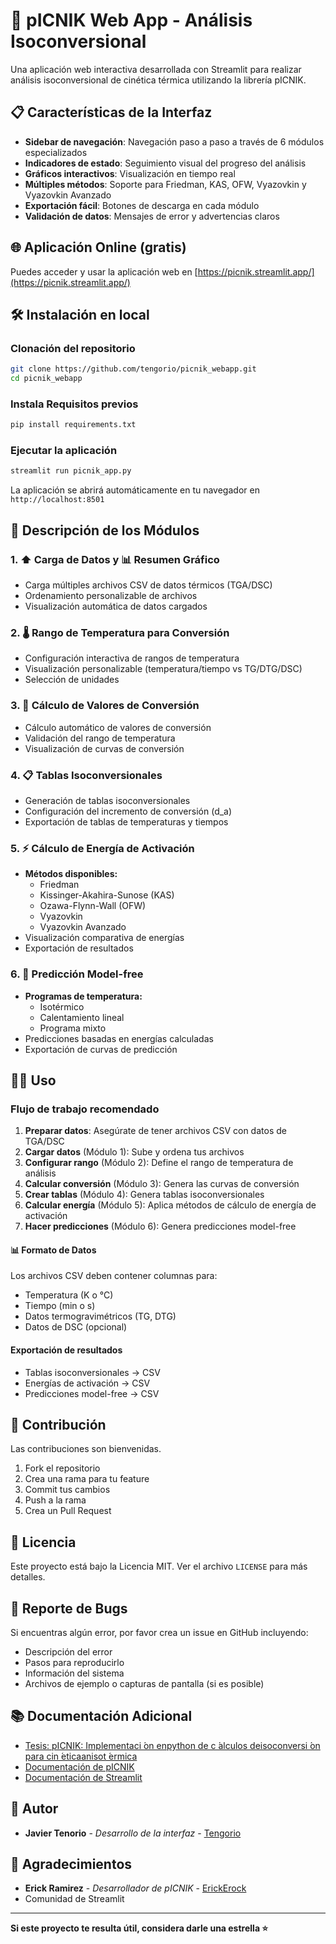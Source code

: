 # 🔬 pICNIK Web App - Análisis Isoconversional

Una aplicación web interactiva desarrollada con Streamlit para realizar análisis isoconversional de cinética térmica utilizando la librería pICNIK.

## 📋 Características de la Interfaz

- **Sidebar de navegación**: Navegación paso a paso a través de 6 módulos especializados
- **Indicadores de estado**: Seguimiento visual del progreso del análisis
- **Gráficos interactivos**: Visualización en tiempo real
- **Múltiples métodos**: Soporte para Friedman, KAS, OFW, Vyazovkin y Vyazovkin Avanzado
- **Exportación fácil**: Botones de descarga en cada módulo
- **Validación de datos**: Mensajes de error y advertencias claros

## 🌐 Aplicación Online (gratis)

Puedes acceder y usar la aplicación web en [https://picnik.streamlit.app/](https://picnik.streamlit.app/)

## 🛠️ Instalación en local 

### Clonación del repositorio
```bash
git clone https://github.com/tengorio/picnik_webapp.git
cd picnik_webapp
```

### Instala Requisitos previos
```bash
pip install requirements.txt
```

### Ejecutar la aplicación
```bash
streamlit run picnik_app.py
```

La aplicación se abrirá automáticamente en tu navegador en `http://localhost:8501`

## 🧩 Descripción de los Módulos

### 1. ⬆️ Carga de Datos y 📊 Resumen Gráfico
- Carga múltiples archivos CSV de datos térmicos (TGA/DSC)
- Ordenamiento personalizable de archivos
- Visualización automática de datos cargados

### 2. 🌡️ Rango de Temperatura para Conversión
- Configuración interactiva de rangos de temperatura
- Visualización personalizable (temperatura/tiempo vs TG/DTG/DSC)
- Selección de unidades

### 3. 🔄 Cálculo de Valores de Conversión
- Cálculo automático de valores de conversión
- Validación del rango de temperatura
- Visualización de curvas de conversión

### 4. 📋 Tablas Isoconversionales
- Generación de tablas isoconversionales
- Configuración del incremento de conversión (d_a)
- Exportación de tablas de temperaturas y tiempos

### 5. ⚡ Cálculo de Energía de Activación
- **Métodos disponibles:**
  - Friedman
  - Kissinger-Akahira-Sunose (KAS)
  - Ozawa-Flynn-Wall (OFW)
  - Vyazovkin
  - Vyazovkin Avanzado
- Visualización comparativa de energías
- Exportación de resultados

### 6. 🔮 Predicción Model-free
- **Programas de temperatura:**
  - Isotérmico
  - Calentamiento lineal
  - Programa mixto
- Predicciones basadas en energías calculadas
- Exportación de curvas de predicción

## 🧑‍💻 Uso

### Flujo de trabajo recomendado

1. **Preparar datos**: Asegúrate de tener archivos CSV con datos de TGA/DSC
2. **Cargar datos** (Módulo 1): Sube y ordena tus archivos
3. **Configurar rango** (Módulo 2): Define el rango de temperatura de análisis
4. **Calcular conversión** (Módulo 3): Genera las curvas de conversión
5. **Crear tablas** (Módulo 4): Genera tablas isoconversionales
6. **Calcular energía** (Módulo 5): Aplica métodos de cálculo de energía de activación
7. **Hacer predicciones** (Módulo 6): Genera predicciones model-free

#### 📊 Formato de Datos

Los archivos CSV deben contener columnas para:
- Temperatura (K o °C)
- Tiempo (min o s)
- Datos termogravimétricos (TG, DTG)
- Datos de DSC (opcional)

#### Exportación de resultados
- Tablas isoconversionales → CSV
- Energías de activación → CSV
- Predicciones model-free → CSV

## 🤝 Contribución

Las contribuciones son bienvenidas. 

1. Fork el repositorio
2. Crea una rama para tu feature 
3. Commit tus cambios 
4. Push a la rama 
5. Crea un Pull Request

## 📄 Licencia

Este proyecto está bajo la Licencia MIT. Ver el archivo `LICENSE` para más detalles.

## 🐛 Reporte de Bugs

Si encuentras algún error, por favor crea un issue en GitHub incluyendo:
- Descripción del error
- Pasos para reproducirlo
- Información del sistema
- Archivos de ejemplo o capturas de pantalla (si es posible)

## 📚 Documentación Adicional

- [Tesis: pICNIK: Implementaci ́on enpython de c ́alculos deisoconversi ́on para cin ́eticaanisot ́ermica ](https://tesiunamdocumentos.dgb.unam.mx/ptd2022/febrero/0822031/Index.html)
- [Documentación de pICNIK](https://picnik.readthedocs.io/)
- [Documentación de Streamlit](https://docs.streamlit.io/)

## 👥 Autor

- **Javier Tenorio** - *Desarrollo de la interfaz* - [Tengorio](https://github.com/tengorio) 

## 🙏 Agradecimientos

- **Erick Ramirez** - *Desarrollador de pICNIK* - [ErickErock](https://github.com/ErickErock) 
- Comunidad de Streamlit

---

**Si este proyecto te resulta útil, considera darle una estrella ⭐**